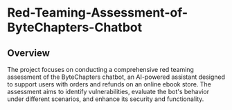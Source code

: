# Red-Teaming-Assessment-of-ByteChapters-Chatbot
## Overview
The project focuses on conducting a comprehensive red teaming assessment of the ByteChapters chatbot, an AI-powered assistant designed to support users with orders and refunds on an online ebook store. The assessment aims to identify vulnerabilities, evaluate the bot's behavior under different scenarios, and enhance its security and functionality.

